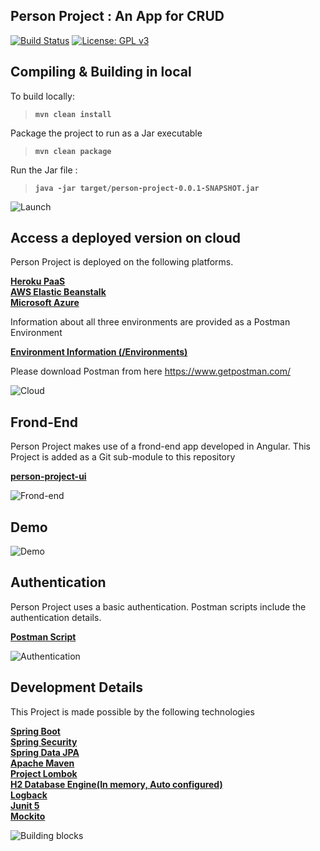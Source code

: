 
## Person Project : An App for CRUD
[![Build Status](https://travis-ci.org/mockito/mockito.svg?branch=release/3.x)](https://dashboard.heroku.com/apps/person-project-heroku/activity/builds/1ff8b658-9392-4624-9867-cadf186997ff)
[![License: GPL v3](https://img.shields.io/badge/License-GPLv3-blue.svg)](https://www.gnu.org/licenses/gpl-3.0)

## Compiling & Building in local

To build locally: 
> **```mvn clean install```** <br>

Package the project to run as a Jar executable 
>**```mvn clean package```**<br>

Run the Jar file : 
>**```java -jar target/person-project-0.0.1-SNAPSHOT.jar```**

![Launch](https://i.imgur.com/uSdWwx7.png)

## Access a deployed version on cloud 

Person Project is deployed on the following platforms.

[<b>Heroku PaaS</b>](https://person-project-heroku.herokuapp.com/person-project) <br>
[<b>AWS Elastic Beanstalk</b>](http://personproject-env.tjbyud53yc.us-east-2.elasticbeanstalk.com/person-project/)<br>
[<b>Microsoft Azure</b>](https://person-project.azurewebsites.net/person-project/v1/)


Information about all three environments are provided as a Postman Environment <br>

[<b>Environment Information (/Environments)</b>](../master/src/main/resources/postman_scripts/)

Please download Postman from here https://www.getpostman.com/

![Cloud](https://i.imgur.com/LrtX9Zs.png)
## Frond-End

Person Project makes use of a frond-end app developed in Angular.
This Project is added as a Git sub-module to this repository <br>

[<b>person-project-ui</b>](https://github.com/joyalaugustine/person-project/tree/master/FrondEnd)

![Frond-end](https://i.imgur.com/TsivhcX.png)

## Demo
![Demo](https://i.imgur.com/zOBPBB9.gif)

## Authentication

Person Project uses a basic authentication.
Postman scripts include the authentication details. <br>

[<b>Postman Script</b>](../master/src/main/resources/postman_scripts/PersonProject.postman_collection.json)

![Authentication](https://i.imgur.com/lshUjVR.png)

## Development Details

This Project is made possible by the following technologies

[<b>Spring Boot</b>](https://spring.io/projects/spring-boot)<br>
[<b>Spring Security</b>](https://spring.io/projects/spring-security)<br>
[<b>Spring Data JPA</b>](https://spring.io/projects/spring-data-jpa)<br>
[<b>Apache Maven</b>](https://maven.apache.org/)<br>
[<b>Project Lombok</b>](https://projectlombok.org/)<br>
[<b>H2 Database Engine(In memory, Auto configured)</b>](https://www.h2database.com/html/main.html)<br>
[<b>Logback</b>](http://logback.qos.ch/)<br>
[<b>Junit 5</b>](https://junit.org/junit5/)<br>
[<b>Mockito</b>](https://site.mockito.org//)<br>

![Building blocks](https://i.imgur.com/fpNIcM6.png)
